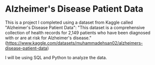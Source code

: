 # Alzheimer's Disease Patient Data
This is a project I completed using a dataset from Kaggle called "Alzheimer's Disease Patient Data": "This dataset is a comprehensive collection of health records for 2,149 patients who have been diagnosed with or are at risk for Alzheimer's disease." (https://www.kaggle.com/datasets/muhammadehsan02/alzheimers-disease-patient-data)


I will be using SQL and Python to analyze the data. 
